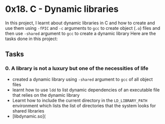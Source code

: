 # 0x18. C - Dynamic libraries

In this project, I learnt about dynamic libraries in C and how to create and use them using ``-fPIC`` and ``-c`` arguments to ``gcc``  to create object (``.o``) files and then use ``-shared`` argument to ``gcc`` to create a dynamic library
Here are the tasks done in this project:

## Tasks
### 0. A library is not a luxury but one of the necessities of life
- created a dynamic library using ``-shared`` argument to ``gcc`` of all object files
- learnt how to use ``ldd`` to list dynamic dependencies of an executable file that relies on the dynamic library
- Learnt how to include the current directory in the ``LD_LIBRARY_PATH`` environment which lists the list of directories that the system looks for shared libraries
- [libdynamic.so](
